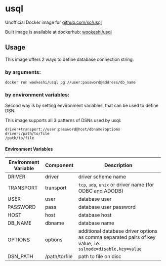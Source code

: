 # usql
Unofficial Docker image for [github.com/xo/usql](https://github.com/xo/usql)

Built image is available at dockerhub: [wookeshi/usql](https://hub.docker.com/r/wookeshi/usql)

## Usage

This image offers 2 ways to define database connection string.

### by arguments:

```docker run wookeshi/usql pg://user:password@address/db_name```

### by environment variables:

Second way is by setting environment variables, that can be used to define DSN.

This image supports all 3 patterns of DSNs used by usql:
```
driver+transport://user:password@host/dbname?options
driver:/path/to/file
/path/to/file
```

#### Environment Variables

| Environment Variable | Component     | Description                                                                                                |
|----------------------|---------------|------------------------------------------------------------------------------------------------------------|
| DRIVER               | driver        | driver scheme name                                                                                         |
| TRANSPORT            | transport     | `tcp`, `udp`, `unix` or driver name (for ODBC and ADODB)                                                   |
| USER                 | user          | database user                                                                                              |
| PASSWORD             | pass          | database user password                                                                                     |
| HOST                 | host          | database host                                                                                              |
| DB_NAME              | dbname        | database name                                                                                              |
| OPTIONS              | options       | additional database driver options as comma separated pairs of key value, i.e. `sslmode=disable,key=value` |
| DSN_PATH             | /path/to/file | path to file on disc                                                                                       |



